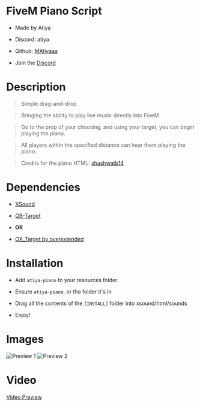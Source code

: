 # FiveM Piano Script

* Made by Atiya

* Discord: atiya.

* Github: [MAtiyaaa](https://github.com/MAtiyaaa)

* Join the [Discord](https://discord.gg/GyeRexYR35)
 
  

# Description

> Simple drag-and-drop

> Bringing the ability to play live music directly into FiveM

> Go to the prop of your choosing, and using your target, you can begin playing the piano.

> All players within the specified distance can hear them playing the piano.

> Credits for the piano HTML: [shashwatb14](https://github.com/shashwatb14/piano)

  

# Dependencies
* [XSound](https://github.com/Xogy/xsound)

* [QB-Target](https://github.com/qbcore-framework/qb-target)

*  **OR**

* [OX_Target by overextended](https://github.com/overextended/ox_target)

  

# Installation

* Add `atiya-piano` to your resources folder

* Ensure `atiya-piano`, or the folder it's in

* Drag all the contents of the `[INSTALL]` folder into xsound/html/sounds

* Enjoy!



# Images

![Preview 1](https://i.imgur.com/M6i3V79.png)
![Preview 2](https://i.imgur.com/Up5NlKL.png)



# Video
[Video Preview](https://streamable.com/frm0qi)
